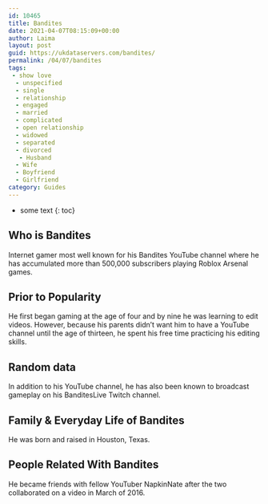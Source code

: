 ```yaml
---
id: 10465
title: Bandites
date: 2021-04-07T08:15:09+00:00
author: Laima
layout: post
guid: https://ukdataservers.com/bandites/
permalink: /04/07/bandites
tags:
 - show love
  - unspecified
  - single
  - relationship
  - engaged
  - married
  - complicated
  - open relationship
  - widowed
  - separated
  - divorced
   - Husband
  - Wife
  - Boyfriend
  - Girlfriend
category: Guides
---
```


* some text
{: toc}


## Who is Bandites
                  
                  
                  
Internet gamer most well known for his Bandites YouTube channel where he has accumulated more than 500,000 subscribers playing Roblox Arsenal games. 
                  
              
            
              
            
                
                
                
## Prior to Popularity
                  
                  
                  
He first began gaming at the age of four and by nine he was learning to edit videos. However, because his parents didn&#8217;t want him to have a YouTube channel until the age of thirteen, he spent his free time practicing his editing skills. 
                  
              
            
              
            
                
                
                
## Random data
                  
                  
                  
In addition to his YouTube channel, he has also been known to broadcast gameplay on his BanditesLive Twitch channel. 
                  
              
            
              
            
                
                
                
## Family & Everyday Life of Bandites
                  
                  
                  
He was born and raised in Houston, Texas. 
                  
              
            
              
            
                
                
                
## People Related With Bandites
                  
                  
                  
He became friends with fellow YouTuber NapkinNate after the two collaborated on a video in March of 2016. 
                  
              
            
              
            
                
              
            
              
              
            
            
              
            
          
          
          